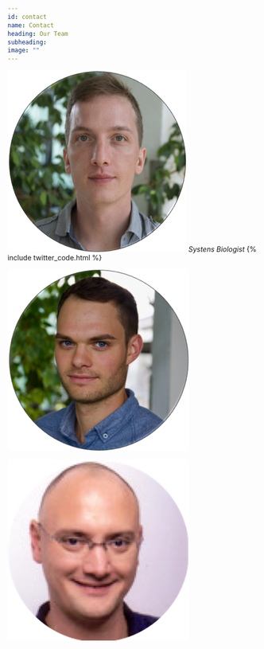 ```yaml
---
id: contact
name: Contact
heading: Our Team
subheading: 
image: ""
---
```


![Person 1](/assets/images/people/flo.png)
*Systens Biologist* {% include twitter_code.html %}


![Person 2](/assets/images/people/chris.png)

![Person 3](/assets/images/people/thilo_new.png)